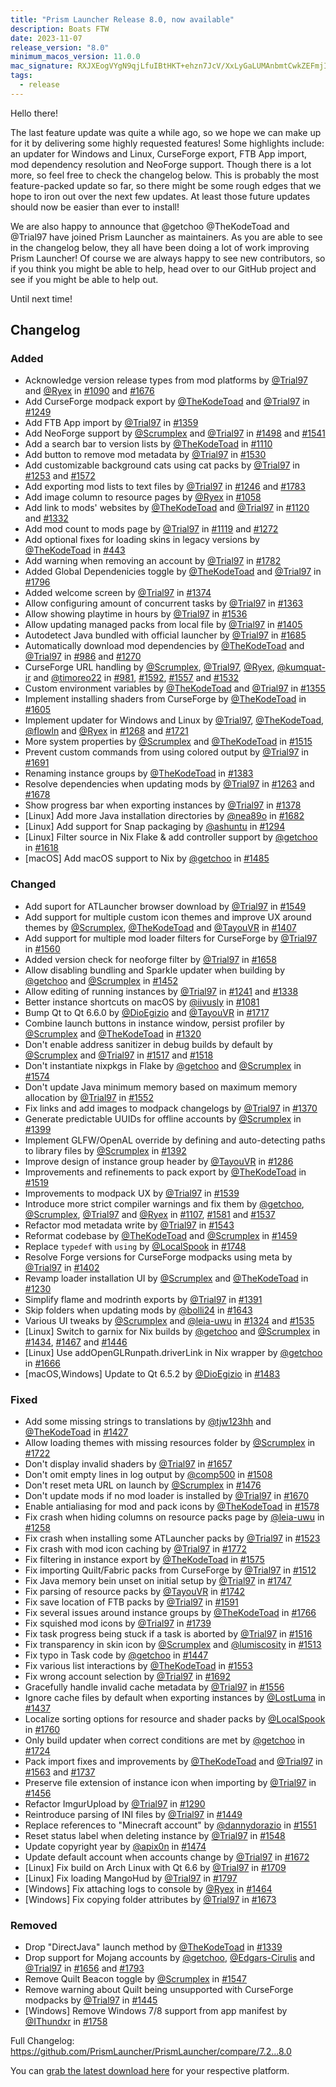 ```yaml
---
title: "Prism Launcher Release 8.0, now available"
description: Boats FTW 
date: 2023-11-07
release_version: "8.0"
minimum_macos_version: 11.0.0
mac_signature: RXJXEogVYgN9qjLfuIBtHKT+ehzn7JcV/XxLyGaLUMAnbmtCwkZEFmjI5nW9lZaGKQt6lkO4av/wAKIR6nGMDA==
tags:
  - release
---
```


Hello there!

The last feature update was quite a while ago, so we hope we can make up for it by delivering some highly requested features!
Some highlights include: an updater for Windows and Linux, CurseForge export, FTB App import, mod dependency resolution and NeoForge support.
Though there is a lot more, so feel free to check the changelog below.
This is probably the most feature-packed update so far, so there might be some rough edges that we hope to iron out over the next few updates.
At least those future updates should now be easier than ever to install!

We are also happy to announce that @getchoo @TheKodeToad and @Trial97 have joined Prism Launcher as maintainers.
As you are able to see in the changelog below, they all have been doing a lot of work improving Prism Launcher!
Of course we are always happy to see new contributors, so if you think you might be able to help, head over to our GitHub project and see if you might be able to help out.

Until next time!

## Changelog

### Added

- Acknowledge version release types from mod platforms by [@Trial97](https://github.com/Trial97) and [@Ryex](https://github.com/Ryex) in [#1090](https://github.com/PrismLauncher/PrismLauncher/pull/1090) and [#1676](https://github.com/PrismLauncher/PrismLauncher/pull/1676)
- Add CurseForge modpack export by [@TheKodeToad](https://github.com/TheKodeToad) and [@Trial97](https://github.com/Trial97) in [#1249](https://github.com/PrismLauncher/PrismLauncher/pull/1249)
- Add FTB App import by [@Trial97](https://github.com/Trial97) in [#1359](https://github.com/PrismLauncher/PrismLauncher/pull/1359)
- Add NeoForge support by [@Scrumplex](https://github.com/Scrumplex) and [@Trial97](https://github.com/Trial97) in [#1498](https://github.com/PrismLauncher/PrismLauncher/pull/1498) and [#1541](https://github.com/PrismLauncher/PrismLauncher/pull/1541)
- Add a search bar to version lists by [@TheKodeToad](https://github.com/TheKodeToad) in [#1110](https://github.com/PrismLauncher/PrismLauncher/pull/1110)
- Add button to remove mod metadata by [@Trial97](https://github.com/Trial97) in [#1530](https://github.com/PrismLauncher/PrismLauncher/pull/1530)
- Add customizable background cats using cat packs by [@Trial97](https://github.com/Trial97) in [#1253](https://github.com/PrismLauncher/PrismLauncher/pull/1253) and [#1572](https://github.com/PrismLauncher/PrismLauncher/pull/1572)
- Add exporting mod lists to text files by [@Trial97](https://github.com/Trial97) in [#1246](https://github.com/PrismLauncher/PrismLauncher/pull/1246) and [#1783](https://github.com/PrismLauncher/PrismLauncher/pull/1783)
- Add image column to resource pages by [@Ryex](https://github.com/Ryex) in [#1058](https://github.com/PrismLauncher/PrismLauncher/pull/1058)
- Add link to mods' websites by [@TheKodeToad](https://github.com/TheKodeToad) and [@Trial97](https://github.com/Trial97) in [#1120](https://github.com/PrismLauncher/PrismLauncher/pull/1120) and [#1332](https://github.com/PrismLauncher/PrismLauncher/pull/1332)
- Add mod count to mods page by [@Trial97](https://github.com/Trial97) in [#1119](https://github.com/PrismLauncher/PrismLauncher/pull/1119) and [#1272](https://github.com/PrismLauncher/PrismLauncher/pull/1272)
- Add optional fixes for loading skins in legacy versions by [@TheKodeToad](https://github.com/TheKodeToad) in [#443](https://github.com/PrismLauncher/PrismLauncher/pull/443)
- Add warning when removing an account by [@Trial97](https://github.com/Trial97) in [#1782](https://github.com/PrismLauncher/PrismLauncher/pull/1782)
- Added Global Dependenicies toggle by [@TheKodeToad](https://github.com/TheKodeToad) and [@Trial97](https://github.com/Trial97) in [#1796](https://github.com/PrismLauncher/PrismLauncher/pull/1796)
- Added welcome screen by [@Trial97](https://github.com/Trial97) in [#1374](https://github.com/PrismLauncher/PrismLauncher/pull/1374)
- Allow configuring amount of concurrent tasks by [@Trial97](https://github.com/Trial97) in [#1363](https://github.com/PrismLauncher/PrismLauncher/pull/1363)
- Allow showing playtime in hours by [@Trial97](https://github.com/Trial97) in [#1536](https://github.com/PrismLauncher/PrismLauncher/pull/1536)
- Allow updating managed packs from local file by [@Trial97](https://github.com/Trial97) in [#1405](https://github.com/PrismLauncher/PrismLauncher/pull/1405)
- Autodetect Java bundled with official launcher by [@Trial97](https://github.com/Trial97) in [#1685](https://github.com/PrismLauncher/PrismLauncher/pull/1685)
- Automatically download mod dependencies by [@TheKodeToad](https://github.com/TheKodeToad) and [@Trial97](https://github.com/Trial97) in [#986](https://github.com/PrismLauncher/PrismLauncher/pull/986) and [#1270](https://github.com/PrismLauncher/PrismLauncher/pull/1270)
- CurseForge URL handling by [@Scrumplex](https://github.com/Scrumplex), [@Trial97](https://github.com/Trial97), [@Ryex](https://github.com/Ryex), [@kumquat-ir](https://github.com/kumquat-ir) and [@timoreo22](https://github.com/timoreo22) in [#981](https://github.com/PrismLauncher/PrismLauncher/pull/981), [#1592](https://github.com/PrismLauncher/PrismLauncher/pull/1592), [#1557](https://github.com/PrismLauncher/PrismLauncher/pull/1557) and [#1532](https://github.com/PrismLauncher/PrismLauncher/pull/1532)
- Custom environment variables by [@TheKodeToad](https://github.com/TheKodeToad) and [@Trial97](https://github.com/Trial97) in [#1355](https://github.com/PrismLauncher/PrismLauncher/pull/1355)
- Implement installing shaders from CurseForge by [@TheKodeToad](https://github.com/TheKodeToad) in [#1605](https://github.com/PrismLauncher/PrismLauncher/pull/1605)
- Implement updater for Windows and Linux by [@Trial97](https://github.com/Trial97), [@TheKodeToad](https://github.com/TheKodeToad), [@flowln](https://github.com/flowln) and [@Ryex](https://github.com/Ryex) in [#1268](https://github.com/PrismLauncher/PrismLauncher/pull/1268) and [#1721](https://github.com/PrismLauncher/PrismLauncher/pull/1721)
- More system properties by [@Scrumplex](https://github.com/Scrumplex) and [@TheKodeToad](https://github.com/TheKodeToad) in [#1515](https://github.com/PrismLauncher/PrismLauncher/pull/1515)
- Prevent custom commands from using colored output by [@Trial97](https://github.com/Trial97) in [#1691](https://github.com/PrismLauncher/PrismLauncher/pull/1691)
- Renaming instance groups by [@TheKodeToad](https://github.com/TheKodeToad) in [#1383](https://github.com/PrismLauncher/PrismLauncher/pull/1383)
- Resolve dependencies when updating mods by [@Trial97](https://github.com/Trial97) in [#1263](https://github.com/PrismLauncher/PrismLauncher/pull/1263) and [#1678](https://github.com/PrismLauncher/PrismLauncher/pull/1678)
- Show progress bar when exporting instances by [@Trial97](https://github.com/Trial97) in [#1378](https://github.com/PrismLauncher/PrismLauncher/pull/1378)
- [Linux] Add more Java installation directories by [@nea89o](https://github.com/nea89o) in [#1682](https://github.com/PrismLauncher/PrismLauncher/pull/1682)
- [Linux] Add support for Snap packaging by [@ashuntu](https://github.com/ashuntu) in [#1294](https://github.com/PrismLauncher/PrismLauncher/pull/1294)
- [Linux] Filter source in Nix Flake & add controller support by [@getchoo](https://github.com/getchoo) in [#1618](https://github.com/PrismLauncher/PrismLauncher/pull/1618)
- [macOS] Add macOS support to Nix by [@getchoo](https://github.com/getchoo) in [#1485](https://github.com/PrismLauncher/PrismLauncher/pull/1485)

### Changed

- Add suport for ATLauncher browser download by [@Trial97](https://github.com/Trial97) in [#1549](https://github.com/PrismLauncher/PrismLauncher/pull/1549)
- Add support for multiple custom icon themes and improve UX around themes by [@Scrumplex](https://github.com/Scrumplex), [@TheKodeToad](https://github.com/TheKodeToad) and [@TayouVR](https://github.com/TayouVR) in [#1407](https://github.com/PrismLauncher/PrismLauncher/pull/1407)
- Add support for multiple mod loader filters for CurseForge by [@Trial97](https://github.com/Trial97) in [#1560](https://github.com/PrismLauncher/PrismLauncher/pull/1560)
- Added version check for neoforge filter by [@Trial97](https://github.com/Trial97) in [#1658](https://github.com/PrismLauncher/PrismLauncher/pull/1658)
- Allow disabling bundling and Sparkle updater when building by [@getchoo](https://github.com/getchoo) and [@Scrumplex](https://github.com/Scrumplex) in [#1452](https://github.com/PrismLauncher/PrismLauncher/pull/1452)
- Allow editing of running instances by [@Trial97](https://github.com/Trial97) in [#1241](https://github.com/PrismLauncher/PrismLauncher/pull/1241) and [#1338](https://github.com/PrismLauncher/PrismLauncher/pull/1338)
- Better instance shortcuts on macOS by [@iivusly](https://github.com/iivusly) in [#1081](https://github.com/PrismLauncher/PrismLauncher/pull/1081)
- Bump Qt to Qt 6.6.0 by [@DioEgizio](https://github.com/DioEgizio) and [@TayouVR](https://github.com/TayouVR) in [#1717](https://github.com/PrismLauncher/PrismLauncher/pull/1717)
- Combine launch buttons in instance window, persist profiler by [@Scrumplex](https://github.com/Scrumplex) and [@TheKodeToad](https://github.com/TheKodeToad) in [#1320](https://github.com/PrismLauncher/PrismLauncher/pull/1320)
- Don't enable address sanitizer in debug builds by default by [@Scrumplex](https://github.com/Scrumplex) and [@Trial97](https://github.com/Trial97) in [#1517](https://github.com/PrismLauncher/PrismLauncher/pull/1517) and [#1518](https://github.com/PrismLauncher/PrismLauncher/pull/1518)
- Don't instantiate nixpkgs in Flake by [@getchoo](https://github.com/getchoo) and [@Scrumplex](https://github.com/Scrumplex) in [#1574](https://github.com/PrismLauncher/PrismLauncher/pull/1574)
- Don't update Java minimum memory based on maximum memory allocation by [@Trial97](https://github.com/Trial97) in [#1552](https://github.com/PrismLauncher/PrismLauncher/pull/1552)
- Fix links and add images to modpack changelogs by [@Trial97](https://github.com/Trial97) in [#1370](https://github.com/PrismLauncher/PrismLauncher/pull/1370)
- Generate predictable UUIDs for offline accounts by [@Scrumplex](https://github.com/Scrumplex) in [#1399](https://github.com/PrismLauncher/PrismLauncher/pull/1399)
- Implement GLFW/OpenAL override by defining and auto-detecting paths to library files by [@Scrumplex](https://github.com/Scrumplex) in [#1392](https://github.com/PrismLauncher/PrismLauncher/pull/1392)
- Improve design of instance group header by [@TayouVR](https://github.com/TayouVR) in [#1286](https://github.com/PrismLauncher/PrismLauncher/pull/1286)
- Improvements and refinements to pack export by [@TheKodeToad](https://github.com/TheKodeToad) in [#1519](https://github.com/PrismLauncher/PrismLauncher/pull/1519)
- Improvements to modpack UX by [@Trial97](https://github.com/Trial97) in [#1539](https://github.com/PrismLauncher/PrismLauncher/pull/1539)
- Introduce more strict compiler warnings and fix them by [@getchoo](https://github.com/getchoo), [@Scrumplex](https://github.com/Scrumplex), [@Trial97](https://github.com/Trial97) and [@Ryex](https://github.com/Ryex) in [#1107](https://github.com/PrismLauncher/PrismLauncher/pull/1107), [#1581](https://github.com/PrismLauncher/PrismLauncher/pull/1581) and [#1537](https://github.com/PrismLauncher/PrismLauncher/pull/1537)
- Refactor mod metadata write by [@Trial97](https://github.com/Trial97) in [#1543](https://github.com/PrismLauncher/PrismLauncher/pull/1543)
- Reformat codebase by [@TheKodeToad](https://github.com/TheKodeToad) and [@Scrumplex](https://github.com/Scrumplex) in [#1459](https://github.com/PrismLauncher/PrismLauncher/pull/1459)
- Replace `typedef` with `using` by [@LocalSpook](https://github.com/LocalSpook) in [#1748](https://github.com/PrismLauncher/PrismLauncher/pull/1748)
- Resolve Forge versions for CurseForge modpacks using meta by [@Trial97](https://github.com/Trial97) in [#1402](https://github.com/PrismLauncher/PrismLauncher/pull/1402)
- Revamp loader installation UI by [@Scrumplex](https://github.com/Scrumplex) and [@TheKodeToad](https://github.com/TheKodeToad) in [#1230](https://github.com/PrismLauncher/PrismLauncher/pull/1230)
- Simplify flame and modrinth exports by [@Trial97](https://github.com/Trial97) in [#1391](https://github.com/PrismLauncher/PrismLauncher/pull/1391)
- Skip folders when updating mods by [@bolli24](https://github.com/bolli24) in [#1643](https://github.com/PrismLauncher/PrismLauncher/pull/1643)
- Various UI tweaks by [@Scrumplex](https://github.com/Scrumplex) and [@leia-uwu](https://github.com/leia-uwu) in [#1324](https://github.com/PrismLauncher/PrismLauncher/pull/1324) and [#1535](https://github.com/PrismLauncher/PrismLauncher/pull/1535)
- [Linux] Switch to garnix for Nix builds by [@getchoo](https://github.com/getchoo) and [@Scrumplex](https://github.com/Scrumplex) in [#1434](https://github.com/PrismLauncher/PrismLauncher/pull/1434), [#1467](https://github.com/PrismLauncher/PrismLauncher/pull/1467) and [#1446](https://github.com/PrismLauncher/PrismLauncher/pull/1446)
- [Linux] Use addOpenGLRunpath.driverLink in Nix wrapper by [@getchoo](https://github.com/getchoo) in [#1666](https://github.com/PrismLauncher/PrismLauncher/pull/1666)
- [macOS,Windows] Update to Qt 6.5.2 by [@DioEgizio](https://github.com/DioEgizio) in [#1483](https://github.com/PrismLauncher/PrismLauncher/pull/1483)

### Fixed

- Add some missing strings to translations by [@tjw123hh](https://github.com/tjw123hh) and [@TheKodeToad](https://github.com/TheKodeToad) in [#1427](https://github.com/PrismLauncher/PrismLauncher/pull/1427)
- Allow loading themes with missing resources folder by [@Scrumplex](https://github.com/Scrumplex) in [#1722](https://github.com/PrismLauncher/PrismLauncher/pull/1722)
- Don't display invalid shaders by [@Trial97](https://github.com/Trial97) in [#1657](https://github.com/PrismLauncher/PrismLauncher/pull/1657)
- Don't omit empty lines in log output by [@comp500](https://github.com/comp500) in [#1508](https://github.com/PrismLauncher/PrismLauncher/pull/1508)
- Don't reset meta URL on launch by [@Scrumplex](https://github.com/Scrumplex) in [#1476](https://github.com/PrismLauncher/PrismLauncher/pull/1476)
- Don't update mods if no mod loader is installed by [@Trial97](https://github.com/Trial97) in [#1670](https://github.com/PrismLauncher/PrismLauncher/pull/1670)
- Enable antialiasing for mod and pack icons by [@TheKodeToad](https://github.com/TheKodeToad) in [#1578](https://github.com/PrismLauncher/PrismLauncher/pull/1578)
- Fix crash when hiding columns on resource packs page by [@leia-uwu](https://github.com/leia-uwu) in [#1258](https://github.com/PrismLauncher/PrismLauncher/pull/1258)
- Fix crash when installing some ATLauncher packs by [@Trial97](https://github.com/Trial97) in [#1523](https://github.com/PrismLauncher/PrismLauncher/pull/1523)
- Fix crash with mod icon caching by [@Trial97](https://github.com/Trial97) in [#1772](https://github.com/PrismLauncher/PrismLauncher/pull/1772)
- Fix filtering in instance export by [@TheKodeToad](https://github.com/TheKodeToad) in [#1575](https://github.com/PrismLauncher/PrismLauncher/pull/1575)
- Fix importing Quilt/Fabric packs from CurseForge by [@Trial97](https://github.com/Trial97) in [#1512](https://github.com/PrismLauncher/PrismLauncher/pull/1512)
- Fix Java memory bein unset on initial setup by [@Trial97](https://github.com/Trial97) in [#1747](https://github.com/PrismLauncher/PrismLauncher/pull/1747)
- Fix parsing of resource packs by [@TayouVR](https://github.com/TayouVR) in [#1742](https://github.com/PrismLauncher/PrismLauncher/pull/1742)
- Fix save location of FTB packs by [@Trial97](https://github.com/Trial97) in [#1591](https://github.com/PrismLauncher/PrismLauncher/pull/1591)
- Fix several issues around instance groups by [@TheKodeToad](https://github.com/TheKodeToad) in [#1766](https://github.com/PrismLauncher/PrismLauncher/pull/1766)
- Fix squished mod icons by [@Trial97](https://github.com/Trial97) in [#1739](https://github.com/PrismLauncher/PrismLauncher/pull/1739)
- Fix task progress being stuck if a task is aborted by [@Trial97](https://github.com/Trial97) in [#1516](https://github.com/PrismLauncher/PrismLauncher/pull/1516)
- Fix transparency in skin icon by [@Scrumplex](https://github.com/Scrumplex) and [@lumiscosity](https://github.com/lumiscosity) in [#1513](https://github.com/PrismLauncher/PrismLauncher/pull/1513)
- Fix typo in Task code by [@getchoo](https://github.com/getchoo) in [#1447](https://github.com/PrismLauncher/PrismLauncher/pull/1447)
- Fix various list interactions by [@TheKodeToad](https://github.com/TheKodeToad) in [#1553](https://github.com/PrismLauncher/PrismLauncher/pull/1553)
- Fix wrong account selection by [@Trial97](https://github.com/Trial97) in [#1692](https://github.com/PrismLauncher/PrismLauncher/pull/1692)
- Gracefully handle invalid cache metadata by [@Trial97](https://github.com/Trial97) in [#1556](https://github.com/PrismLauncher/PrismLauncher/pull/1556)
- Ignore cache files by default when exporting instances by [@LostLuma](https://github.com/LostLuma) in [#1437](https://github.com/PrismLauncher/PrismLauncher/pull/1437)
- Localize sorting options for resource and shader packs by [@LocalSpook](https://github.com/LocalSpook) in [#1760](https://github.com/PrismLauncher/PrismLauncher/pull/1760)
- Only build updater when correct conditions are met by [@getchoo](https://github.com/getchoo) in [#1724](https://github.com/PrismLauncher/PrismLauncher/pull/1724)
- Pack import fixes and improvements by [@TheKodeToad](https://github.com/TheKodeToad) and [@Trial97](https://github.com/Trial97) in [#1563](https://github.com/PrismLauncher/PrismLauncher/pull/1563) and [#1737](https://github.com/PrismLauncher/PrismLauncher/pull/1737)
- Preserve file extension of instance icon when importing by [@Trial97](https://github.com/Trial97) in [#1456](https://github.com/PrismLauncher/PrismLauncher/pull/1456)
- Refactor ImgurUpload by [@Trial97](https://github.com/Trial97) in [#1290](https://github.com/PrismLauncher/PrismLauncher/pull/1290)
- Reintroduce parsing of INI files by [@Trial97](https://github.com/Trial97) in [#1449](https://github.com/PrismLauncher/PrismLauncher/pull/1449)
- Replace references to "Minecraft account" by [@dannydorazio](https://github.com/dannydorazio) in [#1551](https://github.com/PrismLauncher/PrismLauncher/pull/1551)
- Reset status label when deleting instance by [@Trial97](https://github.com/Trial97) in [#1548](https://github.com/PrismLauncher/PrismLauncher/pull/1548)
- Update copyright year by [@apix0n](https://github.com/apix0n) in [#1474](https://github.com/PrismLauncher/PrismLauncher/pull/1474)
- Update default account when accounts change by [@Trial97](https://github.com/Trial97) in [#1672](https://github.com/PrismLauncher/PrismLauncher/pull/1672)
- [Linux] Fix build on Arch Linux with Qt 6.6 by [@Trial97](https://github.com/Trial97) in [#1709](https://github.com/PrismLauncher/PrismLauncher/pull/1709)
- [Linux] Fix loading MangoHud by [@Trial97](https://github.com/Trial97) in [#1797](https://github.com/PrismLauncher/PrismLauncher/pull/1797)
- [Windows] Fix attaching logs to console by [@Ryex](https://github.com/Ryex) in [#1464](https://github.com/PrismLauncher/PrismLauncher/pull/1464)
- [Windows] Fix copying folder attributes by [@Trial97](https://github.com/Trial97) in [#1673](https://github.com/PrismLauncher/PrismLauncher/pull/1673)

### Removed

- Drop "DirectJava" launch method by [@TheKodeToad](https://github.com/TheKodeToad) in [#1339](https://github.com/PrismLauncher/PrismLauncher/pull/1339)
- Drop support for Mojang accounts by [@getchoo](https://github.com/getchoo), [@Edgars-Cirulis](https://github.com/Edgars-Cirulis) and [@Trial97](https://github.com/Trial97) in [#1656](https://github.com/PrismLauncher/PrismLauncher/pull/1656) and [#1793](https://github.com/PrismLauncher/PrismLauncher/pull/1793)
- Remove Quilt Beacon toggle by [@Scrumplex](https://github.com/Scrumplex) in [#1547](https://github.com/PrismLauncher/PrismLauncher/pull/1547)
- Remove warning about Quilt being unsupported with CurseForge modpacks by [@Trial97](https://github.com/Trial97) in [#1445](https://github.com/PrismLauncher/PrismLauncher/pull/1445)
- [Windows] Remove Windows 7/8 support from app manifest by [@IThundxr](https://github.com/IThundxr) in [#1758](https://github.com/PrismLauncher/PrismLauncher/pull/1758)

Full Changelog: <https://github.com/PrismLauncher/PrismLauncher/compare/7.2...8.0>

You can [grab the latest download here](https://prismlauncher.org/download/) for your respective platform.
